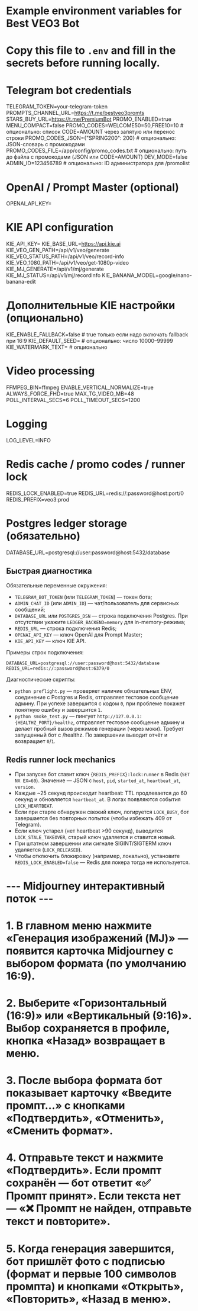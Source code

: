# Example environment variables for Best VEO3 Bot
# Copy this file to `.env` and fill in the secrets before running locally.

# Telegram bot credentials
TELEGRAM_TOKEN=your-telegram-token
PROMPTS_CHANNEL_URL=https://t.me/bestveo3promts
STARS_BUY_URL=https://t.me/PremiumBot
PROMO_ENABLED=true
MENU_COMPACT=false
PROMO_CODES=WELCOME50=50,FREE10=10              # опционально: список CODE=AMOUNT через запятую или перенос строки
PROMO_CODES_JSON={"SPRING200": 200}            # опционально: JSON-словарь с промокодами
PROMO_CODES_FILE=/app/config/promo_codes.txt    # опционально: путь до файла с промокодами (JSON или CODE=AMOUNT)
DEV_MODE=false
ADMIN_ID=123456789                              # опционально: ID администратора для /promolist

# OpenAI / Prompt Master (optional)
OPENAI_API_KEY=

# KIE API configuration
KIE_API_KEY=
KIE_BASE_URL=https://api.kie.ai
KIE_VEO_GEN_PATH=/api/v1/veo/generate
KIE_VEO_STATUS_PATH=/api/v1/veo/record-info
KIE_VEO_1080_PATH=/api/v1/veo/get-1080p-video
KIE_MJ_GENERATE=/api/v1/mj/generate
KIE_MJ_STATUS=/api/v1/mj/recordInfo
KIE_BANANA_MODEL=google/nano-banana-edit

# Дополнительные KIE настройки (опционально)
KIE_ENABLE_FALLBACK=false         # true только если надо включать fallback при 16:9
KIE_DEFAULT_SEED=                 # опционально: число 10000–99999
KIE_WATERMARK_TEXT=               # опционально

# Video processing
FFMPEG_BIN=ffmpeg
ENABLE_VERTICAL_NORMALIZE=true
ALWAYS_FORCE_FHD=true
MAX_TG_VIDEO_MB=48
POLL_INTERVAL_SECS=6
POLL_TIMEOUT_SECS=1200

# Logging
LOG_LEVEL=INFO

# Redis cache / promo codes / runner lock
REDIS_LOCK_ENABLED=true
REDIS_URL=redis://:password@host:port/0
REDIS_PREFIX=veo3:prod

# Postgres ledger storage (обязательно)
DATABASE_URL=postgresql://user:password@host:5432/database

## Быстрая диагностика

Обязательные переменные окружения:

- `TELEGRAM_BOT_TOKEN` (или `TELEGRAM_TOKEN`) — токен бота;
- `ADMIN_CHAT_ID` (или `ADMIN_ID`) — чат/пользователь для сервисных сообщений;
- `DATABASE_URL` или `POSTGRES_DSN` — строка подключения Postgres. При отсутствии укажите `LEDGER_BACKEND=memory` для in-memory-режима;
- `REDIS_URL` — строка подключения Redis;
- `OPENAI_API_KEY` — ключ OpenAI для Prompt Master;
- `KIE_API_KEY` — ключ KIE API.

Примеры строк подключения:

```
DATABASE_URL=postgresql://user:password@host:5432/database
REDIS_URL=redis://:password@host:6379/0
```

Диагностические скрипты:

- `python preflight.py` — проверяет наличие обязательных ENV, соединение с Postgres и Redis, отправляет тестовое сообщение админу. При успехе завершится с кодом `0`, при проблеме покажет понятную ошибку и завершится `1`.
- `python smoke_test.py` — пингует `http://127.0.0.1:{HEALTHZ_PORT}/healthz`, отправляет тестовое сообщение админу и делает пробный вызов режимов генерации (через моки). Требует запущенный бот с /healthz. По завершении выводит отчёт и возвращает `0`/`1`.

## Redis runner lock mechanics

* При запуске бот ставит ключ `{REDIS_PREFIX}:lock:runner` в Redis (`SET NX EX=60`). Значение — JSON с `host`, `pid`, `started_at`, `heartbeat_at`, `version`.
* Каждые ~25 секунд происходит heartbeat: TTL продлевается до 60 секунд и обновляется `heartbeat_at`. В логах появляются события `LOCK_HEARTBEAT`.
* Если при старте обнаружен свежий ключ, логируется `LOCK_BUSY`, бот завершается без повторных попыток (чтобы избежать 409 от Telegram).
* Если ключ устарел (нет heartbeat >90 секунд), выводится `LOCK_STALE_TAKEOVER`, старый ключ удаляется и ставится новый.
* При штатном завершении или сигнале SIGINT/SIGTERM ключ удаляется (`LOCK_RELEASED`).
* Чтобы отключить блокировку (например, локально), установите `REDIS_LOCK_ENABLED=false` — Redis для локера тогда не используется.

# --- Midjourney интерактивный поток ---
# 1. В главном меню нажмите «Генерация изображений (MJ)» — появится карточка Midjourney с выбором формата (по умолчанию 16:9).
# 2. Выберите «Горизонтальный (16:9)» или «Вертикальный (9:16)». Выбор сохраняется в профиле, кнопка «Назад» возвращает в меню.
# 3. После выбора формата бот показывает карточку «Введите промпт…» с кнопками «Подтвердить», «Отменить», «Сменить формат».
# 4. Отправьте текст и нажмите «Подтвердить». Если промпт сохранён — бот ответит «✅ Промпт принят». Если текста нет — «❌ Промпт не найден, отправьте текст и повторите».
# 5. Когда генерация завершится, бот пришлёт фото с подписью (формат и первые 100 символов промпта) и кнопками «Открыть», «Повторить», «Назад в меню».
